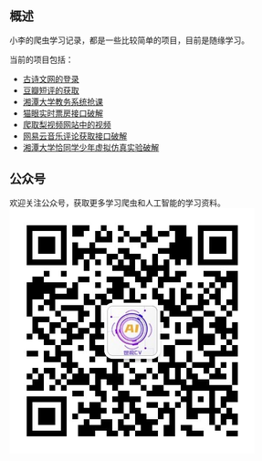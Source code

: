 ## 概述
小李的爬虫学习记录，都是一些比较简单的项目，目前是随缘学习。

当前的项目包括：
- [古诗文网的登录](./gushiwen)
- [豆瓣短评的获取](./douban)
- [湘潭大学教务系统抢课](./jwxt_course)
- [猫眼实时票房接口破解](./maoyan)
- [爬取梨视频网站中的视频](./pear)
- [网易云音乐评论获取接口破解](./wangyiyun)
- [湘潭大学恰同学少年虚拟仿真实验破解](./xiunifangzhen)

## 公众号
欢迎关注公众号，获取更多学习爬虫和人工智能的学习资料。
![code](./resources/code.jpg)

